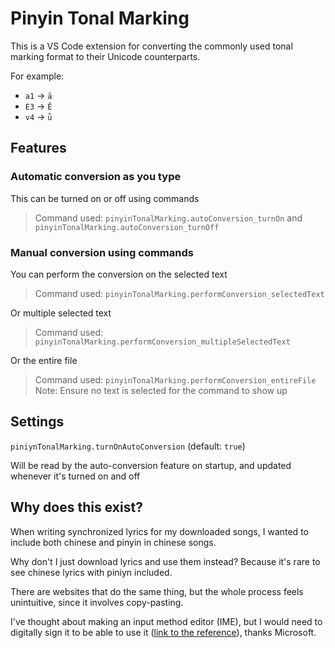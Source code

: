 # Pinyin Tonal Marking

This is a VS Code extension for converting the commonly used tonal marking format to their Unicode counterparts.

For example:
- `a1` -> `ā`
- `E3` -> `Ě`
- `v4` -> `ǜ`



## Features

### Automatic conversion as you type

<!-- Include animation of typing nihao shijie -->

This can be turned on or off using commands

<!-- Include animation of typing a1a2a3a4 with auto-conversion turned on and off -->

> Command used: `pinyinTonalMarking.autoConversion_turnOn` and `pinyinTonalMarking.autoConversion_turnOff`



### Manual conversion using commands

You can perform the conversion on the selected text

<!-- Include animation of using the command to covnert selected text -->

> Command used: `pinyinTonalMarking.performConversion_selectedText`



Or multiple selected text

<!-- Include animation of using the command to convert multiple selected text -->

> Command used: `pinyinTonalMarking.performConversion_multipleSelectedText`



Or the entire file

<!-- Include animation of using the command to convert entire file -->

> Command used: `pinyinTonalMarking.performConversion_entireFile`
> Note: Ensure no text is selected for the command to show up



## Settings

`piniynTonalMarking.turnOnAutoConversion` (default: `true`)

Will be read by the auto-conversion feature on startup, and updated whenever it's turned on and off



## Why does this exist?

When writing synchronized lyrics for my downloaded songs, I wanted to include both chinese and pinyin in chinese songs.

Why don't I just download lyrics and use them instead? Because it's rare to see chinese lyrics with piniyn included.

There are websites that do the same thing, but the whole process feels unintuitive, since it involves copy-pasting.

I've thought about making an input method editor (IME), but I would need to digitally sign it to be able to use it ([link to the reference](https://learn.microsoft.com/en-us/windows/apps/design/input/input-method-editors#requirements-for-imes)), thanks Microsoft.

